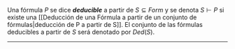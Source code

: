 Una fórmula $P$ se dice ***deducible*** a partir de $S ⊆ Form$ y se denota $S\vdash P$ si existe una [[Deducción de una Fórmula a partir de un conjunto de fórmulas|deducción de P a partir de S]]. 
El conjunto de las fórmulas deducibles a partir de $S$ será denotado por $Ded(S)$.
***